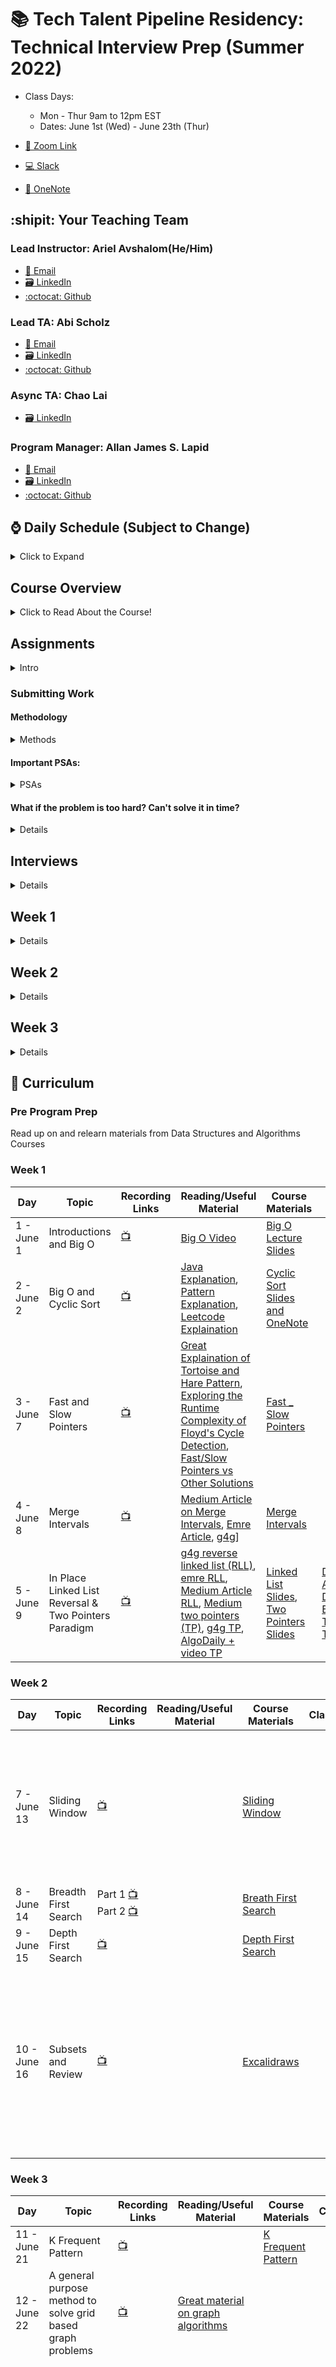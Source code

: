 # 📚 Tech Talent Pipeline Residency: Technical Interview Prep (Summer 2022)

- Class Days:

  - Mon - Thur 9am to 12pm EST
  - Dates: June 1st (Wed) - June 23th (Thur)

- [:movie_camera: Zoom Link](https://us02web.zoom.us/j/85069833213?pwd=R0tXb2tvSnVsSHFybTcrd2ZYRDY2UT09)

- [:computer: Slack](https://cunyttp.slack.com/archives/C02N91RHGM9)

- [:notebook: OneNote](https://1drv.ms/u/s!An3mqqGZuSCthdUP2viXhI2w4pePPg?e=DRwaEA)

## :shipit: Your Teaching Team

### Lead Instructor: Ariel Avshalom(He/Him)

- <a href="mailto:csciprofessor+ttp@gmail.com">:e-mail: Email</a>
- [:card_file_box: LinkedIn](https://www.linkedin.com/in/arielavshalom)
- [:octocat: Github](http://github.com/ArielAvshalom)

### Lead TA: Abi Scholz

- <a href="mailto:abi.scholz@gmail.com">:e-mail: Email</a>
- [:card_file_box: LinkedIn](https://www.linkedin.com/in/abischolz/)
- [:octocat: Github](https://github.com/abischolz)

### Async TA: Chao Lai

- [:card_file_box: LinkedIn](https://www.linkedin.com/in/chao-lai-2900/)

### Program Manager: Allan James S. Lapid

- <a href="mailto:ajLapid718@gmail.com">:e-mail: Email</a>
- [:card_file_box: LinkedIn](https://www.linkedin.com/in/allan-james-lapid/)
- [:octocat: Github](https://github.com/ajLapid718)

## :watch: Daily Schedule (Subject to Change)

<details><summary>Click to Expand</summary>

9 AM - 10:30 AM - :speaking_head: Lecture, Review, Demo

10:30 AM - 11:45 AM - 🎆 One-on-One interview sessions

11:45 AM - 12:00 PM - :keyboard: Quick QL check on Zoom, explanation of homework requirements

Onwards: work on assignments and git gud!

</details>

## Course Overview

<details><summary>Click to Read About the Course!</summary>

We will categorize coding interview problems into a set of 10 patterns. Each pattern will be a complete tool - consisting of data structures, algorithms, and analysis techniques. These tools will enable you to solve a specific category of problems. The goal is to develop an understanding of the underlying pattern, so that, we can apply that pattern to solve other problems.

Each problem not only maps to the same pattern but also presents different constraints. Overall, the course has around 125+ problems of varying difficulties. The problems solved under these patterns use a varied set of algorithmic techniques.

We will start with a brief introduction of each pattern before jumping into the problems. Under each pattern, the first problem will explain the underlying pattern in detail to build the concepts that can be applied to later problems. The later problems will focus on the different constraints each problem presents and how our algorithm needs to change to handle them.

</details>

## Assignments

<details><summary>Intro</summary>

- For any assignment where we ask you to solve a problem(s) or conduct mock technical interviews in class, please work in a code editor of choice and submit your work to github periodically throughout the day with descriptive comments

- The `assignments` folder is where you find the assigned classwork & homework for each day. Assignments are broken down into 1 of 16 patterns, furthermore, you will find subfolders with the week and day designation (for example w1d1 stands for "week 1 day 1")

</details>

### Submitting Work

#### Methodology

<details><summary>Methods</summary>

1. Each of you should **fork and clone this repository**.

2. Make sure to pull from the central repository every day as files will updated periodically.

3. Enter the students folder in your fork and create a folder with your name in camelCase (eg _arielAvshalom_).

4. From this point on, follow this strategy for committing your work:

A. Create a branch for a week (create one on our first day for the first 5 days) and call is week\_# (eg (week_1\*)

B. For every day create a new issue labeled day\_# (eg _day_1_)

C. For each issue, make sure to commit often and periodically with helpful comments (eg _started problem #..._ or _completed problem #..._ or _attempted but could not solve problem #..._ etc)

D. Once you finish your work for the day, close the issue

E. Once the week is complete, merge the branch to your repository and then make a pull request to the central repository.

</details>

#### Important PSAs:

<details><summary>PSAs</summary>

- Always work in your own folder, not a classmates.
- Commit early and commit often
- Delete your branches after merging (make sure that you properly merged before doing this!)
- Avoid merge conflicts, think before you commit!

##### On assignments:

- You will complete all algos listed in the syllabus on a weekly basis.
- We will review your comments/high level overview & code to identify strengths and weaknesses within your understanding of each pattern.
- You will NOT complete your homework all in one shot & will NOT save. Attempting to master Data-structures and Algorithms requires constant exposure to these questions and solutions. You will create a commit through GitHub on your branch each night solving at minimum one problem which you were not able to solve during class time.

</details>

#### What if the problem is too hard? Can't solve it in time?

<details><summary>Details</summary>

1. Spend 15-30 minutes trying to solve the problem if you are not able to, write and submit a program containing the following:

```
As comments:

- a description of the approach(es) you thought of
- a description of where you got stuck on these approaches.
```

For example: - Was there a flaw in the approach you found and you had to think
of a new one? What was the flaw? How did you try to get around
it? - Were you just unable to implement the approach? Which part(s)
were you unable to implement, and why?

2. If you get stuck reverse engineer the existing solution and take a few moments to digest it. (\*a few moments may take longer for leetcode hard)

As code:

- Type out the the program in your language by referencing the solution provided (2-3 times, No copy/pasting)

- Reference leetcode discussion and reverse engineer a solution which fits most with your style.
  example:

  - If you seldom use higher order functions, then do not attempt to reverse engineer solutions which focus on these
  - If you prefer a certain implementation of a data-structure over another, please cater to your strengths

3. Move on to the next problem.

As a mindset:

- Many will struggle with the common coding patterns for the first few times they encounter them, it is extremely important to learn how to move on with the intentions of revisiting said topic at a later date.
  example:
  - While we were young we would be assigned tasks like brushing our teeth, bathing, etc... Our parents would surely not allow us to "attempt" to brush our teeth for 90 minutes in pursuit of perfection at this stage in our lives, instead, they would likely step in and "take over" to ensure that we got it done. The emphasis was never on getting it perfect in one singular session, but, achieving muscle memory and improvement of motor skills through repition.

</details>

## Interviews

<details><summary>Details</summary>

- Each student will be given one of two problems with solutions the day before class
- You will be assigned a partner on the day of class
- You will interview the partner and learn to think like an interviewer, then the interviewer will fill out a Google Form with their thoughts on the process
- After the first interview, switch roles and repeat
- Submit your solutions under the day of the interview in your assignment folder as interview_week_day

</details>

## Week 1

<details><summary>Details</summary>

Class Session 1: Goals, HackerRank assessment, Intro to Big O

Class Session 2: Finish Big O, Cyclic Sort, Interview Session 1

Class Session 3: Fast and Slow Pointers, Intro to Technical Interviewing (a step by step guide)

Class Session 4: Merge Intervals

Class Session 5: Reverse Linked List in Place & Two Pointers

Class Session 6: Special Teaching Session & Brainstorm a Problem Idea Session

</details>

## Week 2

<details><summary>Details</summary>

CLass Session 7: Sliding Window

Class Session 8: BFS Trees

Class Session 9: DFS Trees

Class Session 10: Mob programming, Subsets & Review

</details>

## Week 3

<details><summary>Details</summary>

Class Session 11: K Frequent Pattern

Class Session 12: How to work with Graph Grids

Class Session 13: Thank you and Exit Assessment

</details>

## :school: Curriculum

### Pre Program Prep

Read up on and relearn materials from Data Structures and Algorithms Courses

### Week 1

| Day        | Topic                                                 | Recording Links                                                                              | Reading/Useful Material                                                                                                                                                                                                                                                                                                                                                                                                                                                                                                                   | Course Materials                                                                                                                                                                                                                                                                                                              | Classwork                                                                                                                                                                                                                                                                                      | Assignment                                                                                                                                                                                                                                                                           | Code                                                                                                                                | Video                                                                                        |
| ---------- | ----------------------------------------------------- | -------------------------------------------------------------------------------------------- | ----------------------------------------------------------------------------------------------------------------------------------------------------------------------------------------------------------------------------------------------------------------------------------------------------------------------------------------------------------------------------------------------------------------------------------------------------------------------------------------------------------------------------------------- | ----------------------------------------------------------------------------------------------------------------------------------------------------------------------------------------------------------------------------------------------------------------------------------------------------------------------------- | ---------------------------------------------------------------------------------------------------------------------------------------------------------------------------------------------------------------------------------------------------------------------------------------------- | ------------------------------------------------------------------------------------------------------------------------------------------------------------------------------------------------------------------------------------------------------------------------------------ | ----------------------------------------------------------------------------------------------------------------------------------- | -------------------------------------------------------------------------------------------- |
| 1 - June 1 | Introductions and Big O                               | [:tv:](https://drive.google.com/drive/folders/16nj2D7Bx-Xsyhzk1GjcJj9KF1ckqPIhP?usp=sharing) | [Big O Video](https://www.youtube.com/watch?v=v4cd1O4zkGw)                                                                                                                                                                                                                                                                                                                                                                                                                                                                                | [Big O Lecture Slides](https://github.com/ArielAvshalom/cuny-ttp-algo-summer-2022-seminar/blob/dba6ed815269210f2a98823de6caabafce287133/Presentations/Big%20O%20Complexity%20V2.pptx)                                                                                                                                         |                                                                                                                                                                                                                                                                                                | Practice Interview Question                                                                                                                                                                                                                                                          | n/a                                                                                                                                 | n/a                                                                                          |
| 2 - June 2 | Big O and Cyclic Sort                                 | [:tv:](https://drive.google.com/drive/folders/1QZ8wH_6kChFpY6-0fkDl3jGpC41CcaE6?usp=sharing) | [Java Explanation](https://www.javatpoint.com/cycle-sort), [Pattern Explanation](https://emre.me/coding-patterns/cyclic-sort/), [Leetcode Explaination](https://leetcode.com/problems/first-missing-positive/discuss/858526/cyclic-sort-explained)                                                                                                                                                                                                                                                                                        | [Cyclic Sort Slides and OneNote](https://docs.google.com/presentation/d/1sxnE7gPb9FhtDL3dUCu6O09t_fh_oOzm/edit?usp=sharing&ouid=112690378091977071463&rtpof=true&sd=true)                                                                                                                                                     |                                                                                                                                                                                                                                                                                                | [Cyclic Sort Coding Questions](https://github.com/ArielAvshalom/cuny-ttp-algo-summer-2022-seminar/tree/main/Assignments/cyclicSort), Practice Interview Question                                                                                                                     | [source](https://github.com/CUNY-TTP-Technical-Interview-Prep/jubilant-fortnight/tree/main/graph)                                   | [link](https://drive.google.com/drive/folders/1qlYsvLBnysvoFF0UelmAoSLZnu2mwA3a?usp=sharing) |
| 3 - June 7 | Fast and Slow Pointers                                | [:tv:](https://drive.google.com/drive/folders/1Q0SgrFOIMvmCxAQOYfgE1H2s6p5l-JNj?usp=sharing) | [Great Explaination of Tortoise and Hare Pattern](https://codeburst.io/fast-and-slow-pointer-floyds-cycle-detection-algorithm-9c7a8693f491), [Exploring the Runtime Complexity of Floyd's Cycle Detection](https://stackoverflow.com/questions/47193225/runtime-complexity-of-floyds-cycle-detection), [Fast/Slow Pointers vs Other Solutions](https://www.enjoyalgorithms.com/blog/detect-loop-in-linked-list)                                                                                                                           | [Fast \_ Slow Pointers](https://docs.google.com/presentation/d/1hxNEUPi-IQfdOH66zRDBqjrHbu0Tt8_D/edit?usp=sharing&ouid=112690378091977071463&rtpof=true&sd=true)                                                                                                                                                              |                                                                                                                                                                                                                                                                                                | [HandT lc142, lc202](https://github.com/ArielAvshalom/cuny-ttp-algo-summer-2022-seminar/tree/main/Assignments/HandT), Practice Interview Question (PIQ)                                                                                                                              | [source](https://github.com/CUNY-TTP-Technical-Interview-Prep/jubilant-fortnight/blob/main/linked_list/142.linked-list-cycle-ii.py) | [link](https://drive.google.com/file/d/1xkIzPVXtBieswLadN7igu-qi1HtIMJwm/view?usp=sharing)   |
| 4 - June 8 | Merge Intervals                                       | [:tv:](https://drive.google.com/drive/folders/10q3PD-mNooviRtfEHjYHtq6v9RqYbleq?usp=sharing) | [Medium Article on Merge Intervals](https://medium.com/@timpark0807/leetcode-is-easy-the-interval-pattern-d68a7c1c841), [Emre Article](https://emre.me/coding-patterns/merge-intervals/), [g4g](https://www.geeksforgeeks.org/merging-intervals/)]                                                                                                                                                                                                                                                                                        | [Merge Intervals](https://docs.google.com/presentation/d/1dTA3jAX6b_MaxuKmW42OCJ_r2mptuXbx/edit?usp=sharing&ouid=112690378091977071463&rtpof=true&sd=true)                                                                                                                                                                    |                                                                                                                                                                                                                                                                                                | [Merge Intervals lc252 and lc986](https://github.com/ArielAvshalom/cuny-ttp-algo-summer-2022-seminar/tree/main/Assignments/Merge_Intervals), PIQ                                                                                                                                     | [source](https://github.com/CUNY-TTP-Technical-Interview-Prep/jubilant-fortnight/blob/main/array/56.merge-intervals.py)             | [link](https://drive.google.com/file/d/1RZRWAPTM2NqrL6wS8yLmAq2oPpkTSN6S/view?usp=sharing)   |
| 5 - June 9 | In Place Linked List Reversal & Two Pointers Paradigm | [:tv:](https://drive.google.com/drive/folders/12UPF0Um1mh4da63VzwuOY4datG5phYmI?usp=sharing) | [g4g reverse linked list (RLL)](https://www.geeksforgeeks.org/reverse-a-linked-list/), [emre RLL](https://emre.me/coding-patterns/in-place-reversal-of-a-linked-list/), [Medium Article RLL](https://medium.com/outco/reversing-a-linked-list-easy-as-1-2-3-560fbffe2088), [Medium two pointers (TP)](https://medium.com/@timpark0807/leetcode-is-easy-two-pointers-90b9b0f2eb43), [g4g TP](https://www.geeksforgeeks.org/two-pointers-technique/), [AlgoDaily + video TP](https://algodaily.com/lessons/using-the-two-pointer-technique) | [Linked List Slides](https://docs.google.com/presentation/d/1ocTTgGxWJrCGv15fWq22hjo18pH_-sI0/edit?usp=sharing&ouid=112690378091977071463&rtpof=true&sd=true), [Two Pointers Slides](https://docs.google.com/presentation/d/185GiGXYJEcnSL0LiuPWqpfP54OkO1m5P/edit?usp=sharing&ouid=112690378091977071463&rtpof=true&sd=true) | [Dutch Flag AlgoDaily](https://algodaily.com/challenges/dutch-national-flag-problem), [Dutch Flag Educative.io](https://www.educative.io/edpresso/the-dutch-national-flag-problem-in-cpp), [Triple Sums TutorialsPoint](https://www.tutorialspoint.com/triplet-with-desired-sum-in-javascript) | [Reverse Linked List lc206](https://github.com/ArielAvshalom/cuny-ttp-algo-summer-2022-seminar/tree/main/Assignments/ReverseLinkedList), [Two Pointer (lots of problems)](https://github.com/ArielAvshalom/cuny-ttp-algo-summer-2022-seminar/tree/main/Assignments/TwoPointers), PIQ | [source](https://github.com/CUNY-TTP-Technical-Interview-Prep/jubilant-fortnight/tree/main/linked_list)                             | [link](https://drive.google.com/drive/folders/1dskYDTwi2sjN-gEgT6ttYJf4TKfc2fJN?usp=sharing) |

### Week 2

| Day          | Topic                | Recording Links                                                                                                                                                                                                       | Reading/Useful Material | Course Materials                                                                                                                                               | Classwork | Assignment                                                                                                                                                                                                                                                                                                                                                                                                                                                                                                                                                   | Code                                                                                                                        | Video                                                                                        |
| ------------ | -------------------- | --------------------------------------------------------------------------------------------------------------------------------------------------------------------------------------------------------------------- | ----------------------- | -------------------------------------------------------------------------------------------------------------------------------------------------------------- | --------- | ------------------------------------------------------------------------------------------------------------------------------------------------------------------------------------------------------------------------------------------------------------------------------------------------------------------------------------------------------------------------------------------------------------------------------------------------------------------------------------------------------------------------------------------------------------ | --------------------------------------------------------------------------------------------------------------------------- | -------------------------------------------------------------------------------------------- |
| 7 - June 13  | Sliding Window       | [:tv:](https://drive.google.com/drive/folders/1A4LC-6bPk9tn_tnyeb4LuHe1G-dcmti2?usp=sharing)                                                                                                                          |                         | [Sliding Window](https://docs.google.com/presentation/d/1AauQoZYhHB1pMa8gv6JXrtMd0ssiI2N_/edit?usp=sharing&ouid=112690378091977071463&rtpof=true&sd=true)      |           | [Sliding Windows: Note that I posted the group questions here too. They were a bit more difficult today and trying to do them yourselves might be helpful.](https://github.com/ArielAvshalom/cuny-ttp-algo-summer-2022-seminar/tree/main/Assignments/SlidingWindow), PIQ                                                                                                                                                                                                                                                                                     | [source](https://github.com/CUNY-TTP-Technical-Interview-Prep/jubilant-fortnight/tree/main/sliding_window)                  | [link](https://drive.google.com/drive/folders/1GRjUKxX58AFmThy7GVz79JOP8cLqT3mL?usp=sharing) |
| 8 - June 14  | Breadth First Search | Part 1 [:tv:](https://drive.google.com/file/d/1-ubo3Zq7klM0jyDjd6ni7eR6J4qMLb-8/view?usp=sharing) Part 2 [:tv:](https://drive.google.com/file/d/1mWK--Y9Uc9otbNwdEZFjEhGoOwB-qkxV/view?usp=sharing)                   |                         | [Breath First Search](https://docs.google.com/presentation/d/1g3S-mVY0DSqAFhW5USvESYK7yhrX5U9k/edit?usp=sharing&ouid=112690378091977071463&rtpof=true&sd=true) |           | [BFS Assignment](https://github.com/ArielAvshalom/cuny-ttp-algo-summer-2022-seminar/tree/main/Assignments/BFS)                                                                                                                                                                                                                                                                                                                                                                                                                                               | [source](https://github.com/CUNY-TTP-Technical-Interview-Prep/jubilant-fortnight/blob/main/graph/743.network-delay-time.py) | [link](https://drive.google.com/file/d/1hbawIOtcRTP6CmiYknVaHhx146GmdgE0/view?usp=sharing)   |
| 9 - June 15  | Depth First Search   | [:tv:](https://drive.google.com/drive/folders/1_XmvSegqbXUxdmyIV1r2QrfmplKSqPp4?usp=sharing) |                         | [Depth First Search]()                                                                                                                                         |           | [DFS](https://github.com/ArielAvshalom/cuny-ttp-algo-summer-2022-seminar/tree/main/Assignments/DFS)                                                                                                                                                                                                                                                                                                                                                                                                                                                          | [source](https://github.com/CUNY-TTP-Technical-Interview-Prep/jubilant-fortnight/tree/main/depth_first_search)              | [link](https://drive.google.com/drive/folders/1dqinDyZAHHkEvyB7cIqPGVgZhAcdsieE?usp=sharing) |
| 10 - June 16 | Subsets and Review   | [:tv:](https://drive.google.com/file/d/1PeztgFgr0kxYdCO3Vh-RgcBs4aTwjByU/view?usp=sharing)                                                                                                                          |                         | [Excalidraws](https://github.com/ArielAvshalom/cuny-ttp-algo-summer-2022-seminar/tree/main/Diagramming)                                                        |           | HackerRank Challenges: [Merge Intervals - Climb the Leaderboard](https://www.hackerrank.com/challenges/climbing-the-leaderboard/problem?isFullScreen=true), [Graph Question - The Queen's Attack](https://www.hackerrank.com/challenges/queens-attack-2/problem?isFullScreen=true), [Two Pointers/Cyclic Sort- Apples and Oranges](https://www.hackerrank.com/challenges/apple-and-orange/problem?isFullScreen=true), [Sliding Windows/Merge Intervals - The Birthday Bar](https://www.hackerrank.com/challenges/the-birthday-bar/problem?isFullScreen=true) | n/a                                                                                                                         | n/a                                                                                          |

### Week 3

| Day          | Topic                                                       | Recording Links                                                                              | Reading/Useful Material                                                                                                   | Course Materials                                                                                                                                 | Classwork | Assignment                                                                                                                                                                                                                                                                                                                                         | Code                                                                                                                                    | Video                                                                                        |
| ------------ | ----------------------------------------------------------- | -------------------------------------------------------------------------------------------- | ------------------------------------------------------------------------------------------------------------------------- | ------------------------------------------------------------------------------------------------------------------------------------------------ | --------- | -------------------------------------------------------------------------------------------------------------------------------------------------------------------------------------------------------------------------------------------------------------------------------------------------------------------------------------------------- | --------------------------------------------------------------------------------------------------------------------------------------- | -------------------------------------------------------------------------------------------- |
| 11 - June 21 | K Frequent Pattern                                          | [:tv:](https://drive.google.com/drive/folders/1HmL99b0nUUOJOltmxOispwKORyC17H-i?usp=sharing) |                                                                                                                           | [K Frequent Pattern](https://github.com/ArielAvshalom/cuny-ttp-algo-summer-2022-seminar/blob/main/Presentations/The%20K-Frequent%20Pattern.pptx) |           | [K Frequent Pattern](https://github.com/ArielAvshalom/cuny-ttp-algo-summer-2022-seminar/tree/main/Assignments/KFrequentElements)                                                                                                                                                                                                                   | [source](https://github.com/CUNY-TTP-Technical-Interview-Prep/jubilant-fortnight/blob/main/heap/215.kth-largest-element-in-an-array.py) | [link](https://drive.google.com/file/d/16L_UrmAP1gacK5PYWkALwXiheZZVA9JF/view?usp=sharing)   |
| 12 - June 22 | A general purpose method to solve grid based graph problems | [:tv:](https://drive.google.com/file/d/138MvAVKdFH9riI0aOo71StZHcQS6mxK2/view?usp=sharing) | [Great material on graph algorithms](https://www.youtube.com/watch?v=DgXR2OWQnLc&list=PLDV1Zeh2NRsDGO4--qE8yH72HFL1Km93P) |                                                                                                                                                  |           |                                                                                                                                                                                                                                                                                                                                                    | [source](https://github.com/CUNY-TTP-Technical-Interview-Prep/jubilant-fortnight/tree/main/graph)                                       | [link](https://drive.google.com/drive/folders/1qlYsvLBnysvoFF0UelmAoSLZnu2mwA3a?usp=sharing) |
| 13 - June 23 | Thank you for participating & exit assessment               |                                                                                              |                                                                                                                           |                                                                                                                                                  |           | Work on what you missed ([solutions](https://github.com/ArielAvshalom/cuny-ttp-algo-summer-2022-seminar/tree/main/assignment_solutions) to most questions posted) and continue working with the TTP team to secure a job. The questions below ⏬ are also great practice! Try making your own interview problems and think 🤔 like an interviewer! | n/a                                                                                                                                     | n/a                                                                                          |

### /// Week Five & Beyond /// --> Class is over, but, the work is just beginning!

#### /// Sliding Window ///

- [] No-repeat Substring (hard): LC #3
- [] Longest Substring with Same Letters after Replacement (hard)
- [] Longest Subarray with Ones after Replacement (hard): LC #424
- [] Find Permutation (hard): LC #567 & LC #1004
- [] Find String Anagrams (hard): LC #438
- [] Smallest Window Containing Substring (hard): LC #76
- [] Words Concatenation (hard): LC #30

#### /// Two Pointers ///

- [] Quadruple Sum to Target (medium): LC #18
- [] Comparing Strings containing Backspaces (medium): LC #844
- [] Minimum Window Sort (medium): LC #581

#### /// Fast & Slow Pointers ///

- [] Palindrome LinkedList (medium): LC #234
- [] Rearrange a LinkedList (medium): LC #143
- [] Cycle in a Circular Array (hard): LC #457

#### /// Merge Intervals ///

- [] Minimum Meeting Rooms (hard): LC #253
- [] Maximum CPU Load (hard)
- [] Employee Free Time (hard): LC #759

#### /// Cyclic Sort ///

- [] Find the Corrupt Pair (easy): LC #645
- [] Find the Smallest Missing Positive Number (medium): LC #41
- [] Find the First K Missing Positive Numbers (hard)

#### /// In Place Reversal of a LL ///

- [] Reverse Alternating K-element Sub-list (medium)
- [] Rotate a LinkedList (medium): LC #61

#### /// Trees: BFS ///

- [] Connect All Level Order Siblings (medium)
- [] Right View of a Binary Tree (easy): LC #199

#### /// Trees: DFS ///

- [] Tree Diameter (medium): LC #543
- [] Path with Maximum Sum (hard): LC #124

#### /// Heaps ///

- [] Maximize Capital (hard): LC #502
- [] Next Interval (hard): LC #436

#### /// Subsets ///

- [] Balanced Parentheses (hard): LC #22
- [] Unique Generalized Abbreviations (hard): LC #320
- [] Evaluate Expression (hard): LC #241
- [] Structurally Unique Binary Search Trees (hard): LC #95
- [] Count of Structurally Unique Binary Search Trees (hard): LC #96

#### /// Modified Binary Search ///

- [] Search in a Sorted Infinite Array (medium): LC #702
- [] Minimum Difference Element (medium): LC #658 (k == 1)
- [] Bitonic Array Maximum (easy)
- [] Search Bitonic Array (medium)
- [] Search in Rotated Array (medium): LC #33 & LC #81
- [] Rotation Count (medium): LC #153 & LC #154

#### /// Bitwise XOR /// --> Low Chances of

- [] Two Single Numbers (medium): LC #260
- [] Complement of Base 10 Number (medium): LC #476
- [] Problem Statement (hard): LC #832

#### /// Top "K" Elements ///

- [] Kth Smallest Number (easy): LC #215
- [] 'K' Closest Points to the Origin (easy): LC #973
- [] Connect Ropes (easy): LC #1167
- [] Top 'K' Frequent Numbers (medium): LC #347
- [] Frequency Sort (medium): LC #451
- [] Kth Largest Number in a Stream (medium): LC #703
- [] 'K' Closest Numbers (medium): LC #658
- [] Maximum Distinct Elements (medium)
- [] Sum of Elements (medium)
- [] Rearrange String (hard): LC #767
- [] Rearrange String K Distance Apart (hard): LC #358
- [] Scheduling Tasks (hard): LC #621
- [] Frequency Stack (hard): LC #895

#### /// K-Way Merge ///

- [] Kth Smallest Number in M Sorted Lists (Medium)
- [] Kth Smallest Number in a Sorted Matrix (Hard): LC #378
- [] Smallest Number Range (Hard): LC #632
- [] Problem K Pairs with Largest Sums (Hard): LC $373

#### /// Knapsack (Dynamic Programming) ///

- [] Equal Subset Sum Partition (medium): LC #416
- [] Subset Sum (medium)
- [] Minimum Subset Sum Difference (hard)
- [] Count of Subset Sum (hard)
- [] Target Sum (hard): LC #494

#### /// Topological Sort (Graphs) ///

- [] Tasks Scheduling (medium): LC #207
- [] Tasks Scheduling Order (medium): LC #210
- [] All Tasks Scheduling Orders (hard): LC #210 (output all possible solutions)
- [] Alien Dictionary (hard): LC #269
- [] Reconstructing a Sequence (hard): LC #444
- [] Minimum Height Trees (hard): LC #310
